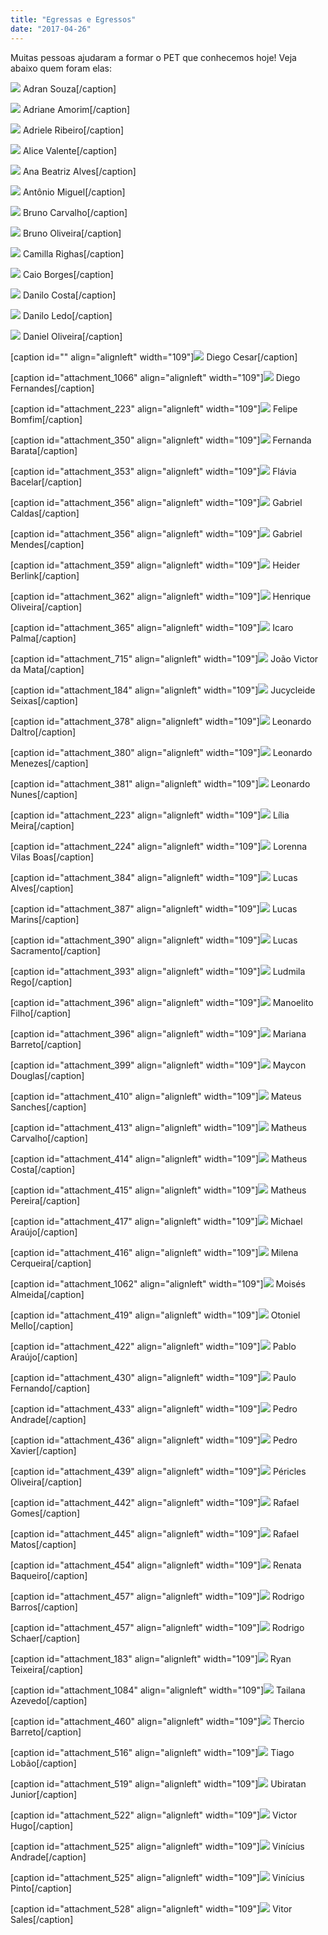 ```yaml
---
title: "Egressas e Egressos"
date: "2017-04-26"
---
```


Muitas pessoas ajudaram a formar o PET que conhecemos hoje! Veja abaixo quem foram elas:

[![](images/adran-e1503966647735.jpg)](./adran-souza/) Adran Souza\[/caption\]

[![](images/adriane-300x300-e1503966637477.jpg)](./adriane-amorim/) Adriane Amorim\[/caption\]

[![](images/aa-e1503966627531.png)](./adriele-ribeiro/) Adriele Ribeiro\[/caption\]

[![](images/Alice-150x150-e1503966611334.jpg)](./alice-valente/) Alice Valente\[/caption\]

[![](images/Foto-pro-SITE.jpg)](/ana-beatriz-alves/) Ana Beatriz Alves\[/caption\]

[![](images/Miguel3-e1503966596422.jpg)](./antonio-miguel/) Antônio Miguel\[/caption\]

[![](images/Bruno-Carvalho-150x150-e1503966742537.jpg)](./bruno-carvalho/) Bruno Carvalho\[/caption\]

[![](images/Bruno-Oliveira-e1503966830419.jpg)](../bruno-oliveira/) Bruno Oliveira\[/caption\]

[![](images/camilla-560x450-150x150.jpg)](./camilla-righas/) Camilla Righas\[/caption\]

[![](images/photo773588155234363305.jpg)](./caio-borges/) Caio Borges\[/caption\]

[![](images/danil-212x300-e1503967028426.jpg)](./danilo-costa/) Danilo Costa\[/caption\]

[![](images/Danilo-150x150-e1503967137405.jpg)](./danilo-ledo/) Danilo Ledo\[/caption\]

[![](images/da1da4b9-052f-4f5d-ac73-8e133b7719ab.jpg)](./daniel-oliveira/) Daniel Oliveira\[/caption\]

\[caption id="" align="alignleft" width="109"\][![](images/Diego-150x150.jpg)](./diego-cesar/) Diego Cesar\[/caption\]

\[caption id="attachment\_1066" align="alignleft" width="109"\][![](images/Diego_Fernandes.jpg)](./diego-fernandes/) Diego Fernandes\[/caption\]

\[caption id="attachment\_223" align="alignleft" width="109"\][![](images/Felipe.jpg)](./felipe-bomfim/) Felipe Bomfim\[/caption\]

\[caption id="attachment\_350" align="alignleft" width="109"\][![](images/curriculum-e1503967168449.jpg)](./fernanda-barata/) Fernanda Barata\[/caption\]

\[caption id="attachment\_353" align="alignleft" width="109"\][![](images/perfil-e1503967301479.jpg)](.flavia-bacelar/) Flávia Bacelar\[/caption\]

\[caption id="attachment\_356" align="alignleft" width="109"\][![](images/Gabriel-150x150-e1503967316203.jpg)](./gabriel-caldas/) Gabriel Caldas\[/caption\]

\[caption id="attachment\_356" align="alignleft" width="109"\][![](images/Gabriel.jpg)](./gabriel-mendes/) Gabriel Mendes\[/caption\]

\[caption id="attachment\_359" align="alignleft" width="109"\][![](images/Heider-150x150-e1503967328266.jpg)](./heider-berlink/) Heider Berlink\[/caption\]

\[caption id="attachment\_362" align="alignleft" width="109"\][![](images/henrique-e1503967573173.jpg)](./henrique-oliveira/) Henrique Oliveira\[/caption\]

\[caption id="attachment\_365" align="alignleft" width="109"\][![](images/Icaro-150x150-e1503967585168.jpg)](./icaro-palma/) Icaro Palma\[/caption\]

\[caption id="attachment\_715" align="alignleft" width="109"\][![](images/victor-300x290-e1503967887989.png)](./joao-victor-mata/) João Victor da Mata\[/caption\]

\[caption id="attachment\_184" align="alignleft" width="109"\][![](images/JOYCE-150x150-e1503967937399.jpg)](./jucycleide-seixas/) Jucycleide Seixas\[/caption\]

\[caption id="attachment\_378" align="alignleft" width="109"\][![](images/Leonardo-Daltro-150x150-e1503967595162.jpg)](./leonardo-daltro/) Leonardo Daltro\[/caption\]

\[caption id="attachment\_380" align="alignleft" width="109"\][![](images/18198691_1524138717618938_4830328085271589779_n.jpg)](./leonardo-menezes/) Leonardo Menezes\[/caption\]

\[caption id="attachment\_381" align="alignleft" width="109"\][![](images/Leonardo-Nunes-150x150-e1503967610628.jpg)](./leonardo-nunes/) Leonardo Nunes\[/caption\]

\[caption id="attachment\_223" align="alignleft" width="109"\][![](images/Lília-150x150-e1503968341355.jpg)](./lilia-meira/) Lília Meira\[/caption\]

\[caption id="attachment\_224" align="alignleft" width="109"\][![](images/lore_foto.jpg)](./lorennavilasboas/) Lorenna Vilas Boas\[/caption\]

\[caption id="attachment\_384" align="alignleft" width="109"\][![](images/lucasarnaldo-300x285-e1503967647199.jpg)](./lucas-alves/) Lucas Alves\[/caption\]

\[caption id="attachment\_387" align="alignleft" width="109"\][![](images/Lucas1-150x150-e1503968356151.jpg)](./lucas-marins/) Lucas Marins\[/caption\]

\[caption id="attachment\_390" align="alignleft" width="109"\][![](images/Lucas-Sacramento2-150x150-e1503968366447.jpg)](./lucas-sacramento/) Lucas Sacramento\[/caption\]

\[caption id="attachment\_393" align="alignleft" width="109"\][![](images/Ludmila-Nogueira1-150x150-e1503968376280.jpg)](./ludmila-rego/) Ludmila Rego\[/caption\]

\[caption id="attachment\_396" align="alignleft" width="109"\][![](images/foto_de_Man_pro_site.jpg)](./manoelito-filho) Manoelito Filho\[/caption\]

\[caption id="attachment\_396" align="alignleft" width="109"\][![](images/Mariana1-150x150-e1503968621958.jpg)](./mariana-barreto/) Mariana Barreto\[/caption\]

\[caption id="attachment\_399" align="alignleft" width="109"\][![](images/Maycon-150x150-e1503968632675.jpg)](./maycon-douglas/) Maycon Douglas\[/caption\]

\[caption id="attachment\_410" align="alignleft" width="109"\][![](images/Mateus-150x150-e1503968641449.jpg)](./mateus-sanches/) Mateus Sanches\[/caption\]

\[caption id="attachment\_413" align="alignleft" width="109"\][![](images/Foto-Carvalho.jpeg)](./matheus-carvalho/) Matheus Carvalho\[/caption\]

\[caption id="attachment\_414" align="alignleft" width="109"\][![](images/Matheus-Costa1-150x150.jpg)](./matheus-costa/) Matheus Costa\[/caption\]

\[caption id="attachment\_415" align="alignleft" width="109"\][![](images/matheus_pereira.jpg)](./matheus-pereira/) Matheus Pereira\[/caption\]

\[caption id="attachment\_417" align="alignleft" width="109"\][![](images/Michael.jpg)](./michael-araujo/) Michael Araújo\[/caption\]

\[caption id="attachment\_416" align="alignleft" width="109"\][![](images/milena2-e1503968659150.jpg)](./milena-cerqueira/) Milena Cerqueira\[/caption\]

\[caption id="attachment\_1062" align="alignleft" width="109"\][![](images/Moises_Almdeida_109x109.jpg)](./moises-almeida/) Moisés Almeida\[/caption\]

\[caption id="attachment\_419" align="alignleft" width="109"\][![](images/Otoniel-150x150-e1503968924514.jpg)](./otoniel-mello/) Otoniel Mello\[/caption\]

\[caption id="attachment\_422" align="alignleft" width="109"\][![](images/Pablo-150x150-e1503968942806.jpg)](./pablo-araujo/) Pablo Araújo\[/caption\]

\[caption id="attachment\_430" align="alignleft" width="109"\][![](images/image-e1503968981795.jpg)](./paulo-fernando/) Paulo Fernando\[/caption\]

\[caption id="attachment\_433" align="alignleft" width="109"\][![](images/Pedro-e1503969045467.jpg)](./pedro-andrade/) Pedro Andrade\[/caption\]

\[caption id="attachment\_436" align="alignleft" width="109"\][![](images/Pedro-150x150-e1503969054290.jpg)](./pedro-xavier/) Pedro Xavier\[/caption\]

\[caption id="attachment\_439" align="alignleft" width="109"\][![](images/pericles-300x300-e1503969063243.jpg)](./pericles-oliveira/) Péricles Oliveira\[/caption\]

\[caption id="attachment\_442" align="alignleft" width="109"\][![](images/Rafael-150x150-e1503969081587.jpg)](./rafael-gomes/) Rafael Gomes\[/caption\]

\[caption id="attachment\_445" align="alignleft" width="109"\][![](images/Foto-150x150-e1503969093560.png)](./rafael-matos/) Rafael Matos\[/caption\]

\[caption id="attachment\_454" align="alignleft" width="109"\][![](images/baqueiro-e1503969155160.jpg)](./renata-baqueiro/) Renata Baqueiro\[/caption\]

\[caption id="attachment\_457" align="alignleft" width="109"\][![](images/Rodrigo-150x150-e1503969165525.jpg)](./rodrigo-barros/) Rodrigo Barros\[/caption\]

\[caption id="attachment\_457" align="alignleft" width="109"\][![](images/15355745_1282901558441486_3525406786904465846_n.jpg)](./rodrigo-schaer/) Rodrigo Schaer\[/caption\]

\[caption id="attachment\_183" align="alignleft" width="109"\][![](images/RYAN-e1493303922441-150x150-e1503969675172.jpg)](./ryan-teixeira/) Ryan Teixeira\[/caption\]

\[caption id="attachment\_1084" align="alignleft" width="109"\][![](images/Tailana_380.jpg)](./tailana-azevedo/) Tailana Azevedo\[/caption\]

\[caption id="attachment\_460" align="alignleft" width="109"\][![](images/Thercio-150x150-e1503969174701.jpg)](./thercio-barreto/) Thercio Barreto\[/caption\]

\[caption id="attachment\_516" align="alignleft" width="109"\][![](images/servletrecuperafoto-e1503969212426.jpg)](./tiago-lobao/) Tiago Lobão\[/caption\]

\[caption id="attachment\_519" align="alignleft" width="109"\][![](images/PICT0578_edit1-e1503969652731.jpg)](./ubiratan-junior/) Ubiratan Junior\[/caption\]

\[caption id="attachment\_522" align="alignleft" width="109"\][![](images/456-e1503969642658.jpg)](./victor-hugo/) Victor Hugo\[/caption\]

\[caption id="attachment\_525" align="alignleft" width="109"\][![](images/Vinicius-150x150.jpg)](./vinicius-andrade/) Vinícius Andrade\[/caption\]

\[caption id="attachment\_525" align="alignleft" width="109"\][![](images/10622958_684157868332618_1826462561139203050_n1-150x150-e1503969618608.jpg)](./vinicius-pinto/) Vinícius Pinto\[/caption\]

\[caption id="attachment\_528" align="alignleft" width="109"\][![](images/Vitor-150x150-e1503969609635.jpg)](./vitor-sales/) Vitor Sales\[/caption\]
